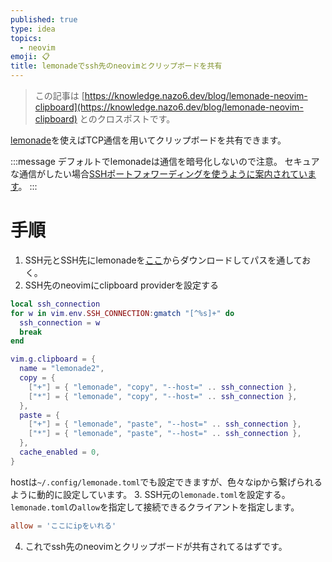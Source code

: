 ```yaml
---
published: true
type: idea
topics:
  - neovim
emoji: 📋
title: lemonadeでssh先のneovimとクリップボードを共有
---
```


> この記事は [https://knowledge.nazo6.dev/blog/lemonade-neovim-clipboard](https://knowledge.nazo6.dev/blog/lemonade-neovim-clipboard) とのクロスポストです。


[lemonade](https://github.com/lemonade-command/lemonade)を使えばTCP通信を用いてクリップボードを共有できます。

:::message
デフォルトでlemonadeは通信を暗号化しないので注意。
セキュアな通信がしたい場合[SSHポートフォワーディングを使うように案内されています](https://github.com/lemonade-command/lemonade#secure-tcp-connection)。
:::

# 手順
1. SSH元とSSH先にlemonadeを[ここ](https://github.com/lemonade-command/lemonade/releases)からダウンロードしてパスを通しておく。
2. SSH先のneovimにclipboard providerを設定する
```lua
local ssh_connection
for w in vim.env.SSH_CONNECTION:gmatch "[^%s]+" do
  ssh_connection = w
  break
end

vim.g.clipboard = {
  name = "lemonade2",
  copy = {
    ["+"] = { "lemonade", "copy", "--host=" .. ssh_connection },
    ["*"] = { "lemonade", "copy", "--host=" .. ssh_connection },
  },
  paste = {
    ["+"] = { "lemonade", "paste", "--host=" .. ssh_connection },
    ["*"] = { "lemonade", "paste", "--host=" .. ssh_connection },
  },
  cache_enabled = 0,
}
```
   hostは`~/.config/lemonade.toml`でも設定できますが、色々なipから繋げられるように動的に設定しています。
3. SSH元の`lemonade.toml`を設定する。
   `lemonade.toml`の`allow`を指定して接続できるクライアントを指定します。
   ```toml:lemonade.toml
   allow = 'ここにipをいれる'
```
4. これでssh先のneovimとクリップボードが共有されてるはずです。